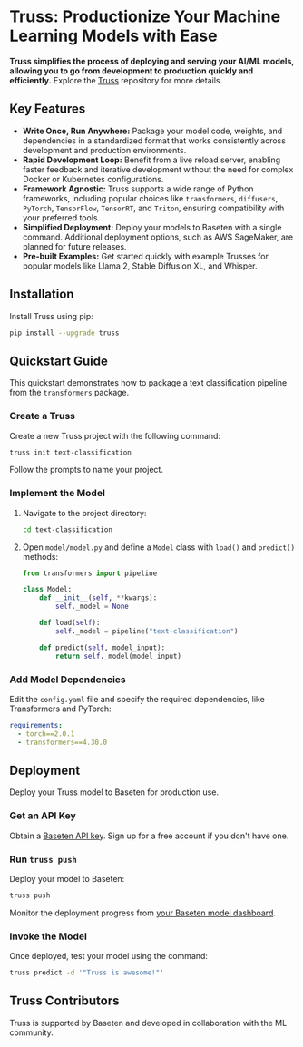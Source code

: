# Truss: Productionize Your Machine Learning Models with Ease

**Truss simplifies the process of deploying and serving your AI/ML models, allowing you to go from development to production quickly and efficiently.**  Explore the [Truss](https://github.com/basetenlabs/truss) repository for more details.

## Key Features

*   **Write Once, Run Anywhere:** Package your model code, weights, and dependencies in a standardized format that works consistently across development and production environments.
*   **Rapid Development Loop:** Benefit from a live reload server, enabling faster feedback and iterative development without the need for complex Docker or Kubernetes configurations.
*   **Framework Agnostic:** Truss supports a wide range of Python frameworks, including popular choices like `transformers`, `diffusers`, `PyTorch`, `TensorFlow`, `TensorRT`, and `Triton`, ensuring compatibility with your preferred tools.
*   **Simplified Deployment:** Deploy your models to Baseten with a single command. Additional deployment options, such as AWS SageMaker, are planned for future releases.
*   **Pre-built Examples:** Get started quickly with example Trusses for popular models like Llama 2, Stable Diffusion XL, and Whisper.

## Installation

Install Truss using pip:

```bash
pip install --upgrade truss
```

## Quickstart Guide

This quickstart demonstrates how to package a text classification pipeline from the `transformers` package.

### Create a Truss

Create a new Truss project with the following command:

```bash
truss init text-classification
```

Follow the prompts to name your project.

### Implement the Model

1.  Navigate to the project directory:

    ```bash
    cd text-classification
    ```
2.  Open `model/model.py` and define a `Model` class with `load()` and `predict()` methods:

    ```python
    from transformers import pipeline

    class Model:
        def __init__(self, **kwargs):
            self._model = None

        def load(self):
            self._model = pipeline("text-classification")

        def predict(self, model_input):
            return self._model(model_input)
    ```

### Add Model Dependencies

Edit the `config.yaml` file and specify the required dependencies, like Transformers and PyTorch:

```yaml
requirements:
  - torch==2.0.1
  - transformers==4.30.0
```

## Deployment

Deploy your Truss model to Baseten for production use.

### Get an API Key

Obtain a [Baseten API key](https://app.baseten.co/settings/account/api_keys). Sign up for a free account if you don't have one.

### Run `truss push`

Deploy your model to Baseten:

```bash
truss push
```

Monitor the deployment progress from [your Baseten model dashboard](https://app.baseten.co/models/).

### Invoke the Model

Once deployed, test your model using the command:

```bash
truss predict -d '"Truss is awesome!"'
```

## Truss Contributors

Truss is supported by Baseten and developed in collaboration with the ML community.